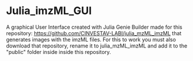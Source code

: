 # Julia_imzML_GUI
A graphical User Interface created with Julia Genie Builder made for this repository: https://github.com/CINVESTAV-LABI/julia_mzML_imzML that generates images with the imzML files.
For this to work you must also download that repository, rename it to julia_mzML_imzML and add it to the "public" folder inside inside this repository.
